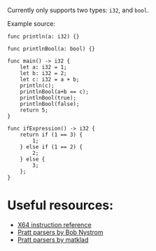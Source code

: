 Currently only supports two types: `i32`, and `bool`.

Example source:

```
func println(a: i32) {}

func printlnBool(a: bool) {}

func main() -> i32 {
    let a: i32 = 1;
    let b: i32 = 2;
    let c: i32 = a + b;
    println(c);
    printlnBool(a+b == c);
    printlnBool(true);
    printlnBool(false);
    return 5;
}

func ifExpression() -> i32 {
    return if (1 == 3) {
        1;
    } else if (1 == 2) {
        2;
    } else {
        3;
    };
}
```

# Useful resources:

- [X64 instruction reference](https://www.felixcloutier.com/x86/)
- [Pratt parsers by Bob Nystrom](http://journal.stuffwithstuff.com/2011/03/19/pratt-parsers-expression-parsing-made-easy/)
- [Pratt parsers by matklad](https://matklad.github.io/2020/04/13/simple-but-powerful-pratt-parsing.html)
